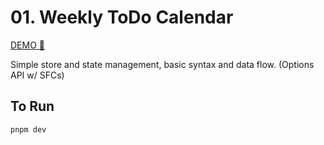 # 01. Weekly ToDo Calendar

[DEMO :rocket:](https://kwchang0831-vue-ex01.surge.sh/)

Simple store and state management, basic syntax and data flow. (Options API w/ SFCs)

## To Run

```sh
pnpm dev
```
